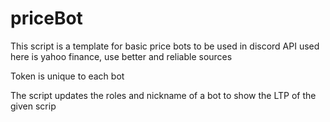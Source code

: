 # priceBot

This script is a template for basic price bots to be used in discord
API used here is yahoo finance, use better and reliable sources

Token is unique to each bot

The script updates the roles and nickname of a bot to show the LTP of the given scrip
